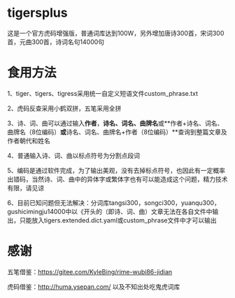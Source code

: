 # tigersplus
这是一个官方虎码增强版，普通词库达到100W，另外增加唐诗300首，宋词300首，元曲300首，诗词名句14000句

# 食用方法
1、tiger、tigers、tigress采用统一自定义短语文件custom_phrase.txt

2、虎码反查采用小鹤双拼，五笔采用全拼

3、诗、词、曲可以通过输入**作者**，**诗名、词名、曲牌名**或**作者+诗名、词名、曲牌名（8位编码）**或**诗名、词名、曲牌名+作者（8位编码）**查询到整篇文章及作者朝代和姓名  





4、普通输入诗、词、曲以标点符号为分割点段词

5、编码是通过软件完成，为了输出美观，没有去掉标点符号，也因此有一定概率出错码，当然诗、词、曲中的异体字或繁体字也有可以能造成这个问题，精力技术有限，请见谅    

6、目前已知问题但无法解决：分词库tangsi300，songci300，yuanqu300，gushicimingju14000中以《开头的（即诗、词、曲）文章无法在各自文件中输出，只能放入tigers.extended.dict.yaml或custom_phrase文件中才可以输出     















# 感谢
五笔借鉴：https://gitee.com/KyleBing/rime-wubi86-jidian

虎码借鉴：http://huma.ysepan.com/ 以及不知出处吃鬼虎词库  
